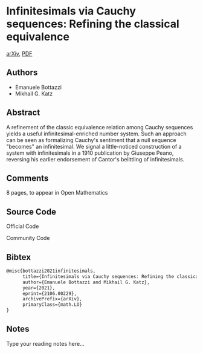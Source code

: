 
# Infinitesimals via Cauchy sequences: Refining the classical equivalence

[arXiv](https://arxiv.org/abs/2106.0229), [PDF](https://arxiv.org/pdf/2106.0229.pdf)

## Authors

- Emanuele Bottazzi
- Mikhail G. Katz

## Abstract

A refinement of the classic equivalence relation among Cauchy sequences yields a useful infinitesimal-enriched number system. Such an approach can be seen as formalizing Cauchy's sentiment that a null sequence "becomes" an infinitesimal. We signal a little-noticed construction of a system with infinitesimals in a 1910 publication by Giuseppe Peano, reversing his earlier endorsement of Cantor's belittling of infinitesimals.

## Comments

8 pages, to appear in Open Mathematics

## Source Code

Official Code



Community Code



## Bibtex

```tex
@misc{bottazzi2021infinitesimals,
      title={Infinitesimals via Cauchy sequences: Refining the classical equivalence}, 
      author={Emanuele Bottazzi and Mikhail G. Katz},
      year={2021},
      eprint={2106.00229},
      archivePrefix={arXiv},
      primaryClass={math.LO}
}
```

## Notes

Type your reading notes here...

